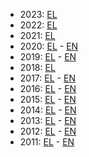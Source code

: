 - 2023: [EL](/2023-el.pdf)
- 2022: [EL](/2022-el.pdf)
- 2021: [EL](/2021-el.pdf)
- 2020: [EL](/2020-el.pdf) - [EN](/2020-en.pdf)
- 2019: [EL](/2019-el.pdf) - [EN](/2019-en.pdf)
- 2018: [EL](/2018-el.pdf) 
- 2017: [EL](/2017-el.pdf) - [EN](/2017-en.pdf)
- 2016: [EL](/2016-el.pdf) - [EN](/2016-en.pdf)
- 2015: [EL](/2015-el.pdf) - [EN](/2015-en.pdf)
- 2014: [EL](/2014-el.pdf) - [EN](/2014-en.pdf)
- 2013: [EL](/2013-el.pdf) - [EN](/2013-en.pdf)
- 2012: [EL](/2012-el.pdf) - [EN](/2012-en.pdf)
- 2011: [EL](/2011-el.pdf) - [EN](/2011-en.pdf)

